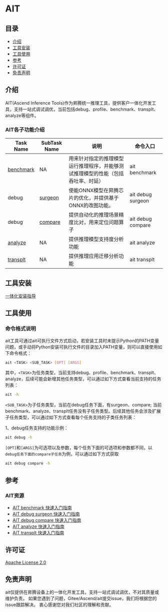 #  AIT

## 目录
- [介绍](#介绍)
- [工具安装](#工具安装)
- [工具使用](#工具使用)
- [参考](#参考)
- [许可证](#许可证)
- [免责声明](#免责声明)

## 介绍
AIT(Ascend Inference Tools)作为昇腾统一推理工具，提供客户一体化开发工具，支持一站式调试调优，当前包括debug、profile、benchmark、transplt、analyze等组件。

### AIT各子功能介绍
| Task Name     | SubTask Name | 说明                                                                        | 命令入口 |
| ------------- | ------------ | --------------------------------------------------------------------------- | -------- |
| [benchmark](docs/benchmark/README.md)     | NA           | 用来针对指定的推理模型运行推理程序，并能够测试推理模型的性能（包括吞吐率、时延）   | ait benchmark |
| debug     | [surgeon](docs/debug/surgeon/README.md)           | 使能ONNX模型在昇腾芯片的优化，并提供基于ONNX的改图功能。   | ait debug surgeon |
| debug     | [compare](docs/debug/compare/README.md)           | 提供自动化的推理场景精度比对，用来定位问题算子   | ait debug compare |
| [analyze](components/analyze/README.md)     | NA           | 提供推理模型支持度分析功能   | ait analyze |
| [transplt](components/transplt/README.md)    | NA           | 提供推理应用迁移分析功能   | ait transplt |


## 工具安装
[一体化安装指导](docs/install/README.md) 


## 工具使用

### 命令格式说明

ait工具可通过ait可执行文件方式启动，若安装工具时未提示Python的PATH变量问题，或手动将Python安装可执行文件的目录加入PATH变量，则可以直接使用如下命令格式：

```bash
ait <TASK> <SUB_TASK> [OPT] [ARGS]
```


其中，```<TASK>```为任务类型，当前支持debug、profile、benchmark、transplt、analyze，后续可能会新增其他任务类型，可以通过如下方式查看当前支持的任务列表：

```bash
ait -h
```

```<SUB_TASK>```为子任务类型，当前在debug任务下面，有surgeon、compare;
当前benchmark、analyze、transplt任务没有子任务类型。后续其他任务会涉及扩展子任务类型，可以通过如下方式查看每个任务支持的子类任务列表：

1、debug任务支持的功能示例：

```bash
ait debug -h
```


```[OPT]```和```[ARGS]```为可选项以及参数，每个任务下面的可选项和参数都不同，以```debug任务下面的compare子任务```为例，可以通过如下方式获取


```bash
ait debug compare -h
```


## 参考

### AIT资源

* [AIT benchmark 快速入门指南](docs/benchmark/README.md)
* [AIT debug surgeon 快速入门指南](docs/debug/surgeon/README.md)
* [AIT debug compare 快速入门指南](docs/debug/compare/README.md)
* [AIT analyze 快速入门指南](components/analyze/README.md)
* [AIT transplt 快速入门指南](components/transplt/README.md)


## 许可证

[Apache License 2.0](LICENSE)


## 免责声明

ait仅提供在昇腾设备上的一体化开发工具，支持一站式调试调优，不对其质量或维护负责。
如果您遇到了问题，Gitee/Ascend/ait提交issue，我们将根据您的issue跟踪解决。
衷心感谢您对我们社区的理解和贡献。


